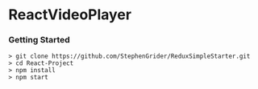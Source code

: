# ReactVideoPlayer


### Getting Started

```
> git clone https://github.com/StephenGrider/ReduxSimpleStarter.git
> cd React-Project
> npm install
> npm start
```

